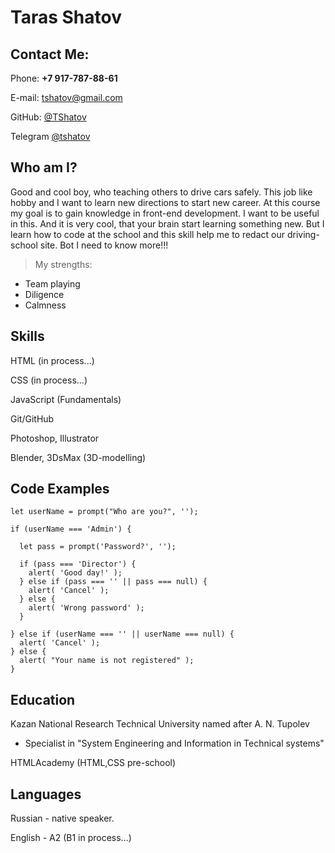# Taras Shatov

## Contact Me:
Phone: **+7 917-787-88-61**

E-mail: [tshatov@gmail.com](tshatov@gmail.com)

GitHub: [@TShatov](https://github.com/TShatov)

Telegram [@tshatov](https://t.me/tshatov)

## Who am I?
Good and cool boy, who teaching others to drive cars safely. This job like hobby and I want to learn new directions to start new career. At this course my goal is to gain knowledge in front-end development. I want to be useful in this.  And it is very cool, that your brain start learning something new. But I learn how to code at the school and this skill help me to redact our driving-school site. Bot I need to know more!!!
> My strengths:
* Team playing
* Diligence
* Calmness

## Skills
HTML (in process...)

CSS (in process...)

JavaScript (Fundamentals)

Git/GitHub

Photoshop, Illustrator

Blender, 3DsMax (3D-modelling)

## Code Examples
```
let userName = prompt("Who are you?", '');

if (userName === 'Admin') {

  let pass = prompt('Password?', '');

  if (pass === 'Director') {
    alert( 'Good day!' );
  } else if (pass === '' || pass === null) {
    alert( 'Cancel' );
  } else {
    alert( 'Wrong password' );
  }

} else if (userName === '' || userName === null) {
  alert( 'Cancel' );
} else {
  alert( "Your name is not registered" );
}
```

## Education
Kazan National Research Technical University named after A. N. Tupolev
* Specialist in "System Engineering and Information in Technical systems"

HTMLAcademy (HTML,CSS pre-school)

## Languages
Russian - native speaker.

English - A2 (B1 in process…)